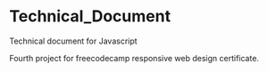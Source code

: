 # Technical_Document
Technical document for Javascript

Fourth project for freecodecamp responsive web design certificate.

